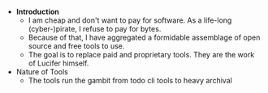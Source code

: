 - **Introduction**
	- I am cheap and don't want to pay for software. As a life-long (cyber-)pirate, I refuse to pay for bytes.
	- Because of that, I have aggregated a formidable assemblage of open source and free tools to use.
	- The goal is to replace paid and proprietary tools. They are the work of Lucifer himself.
- Nature of Tools
	- The tools run the gambit from todo cli tools to heavy archival